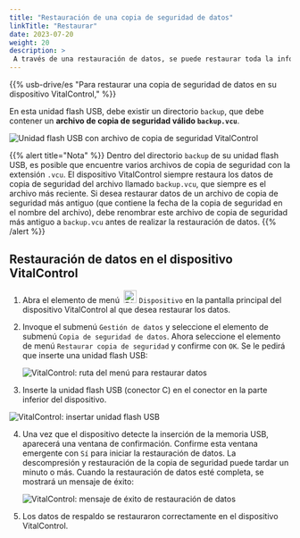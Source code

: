 ```yaml
---
title: "Restauración de una copia de seguridad de datos"
linkTitle: "Restaurar"
date: 2023-07-20
weight: 20
description: >
 A través de una restauración de datos, se puede restaurar toda la información de un dispositivo VitalControl en un dispositivo diferente utilizando un archivo de copia de seguridad.
---
```

{{% usb-drive/es "Para restaurar una copia de seguridad de datos en su dispositivo VitalControl," %}}

En esta unidad flash USB, debe existir un directorio `backup`, que debe contener un **archivo de copia de seguridad válido `backup.vcu`**.

![Unidad flash USB con archivo de copia de seguridad VitalControl](../images/backup-file.png "Unidad flash USB con archivo de copia de seguridad")

{{% alert title="Nota" %}}
Dentro del directorio `backup` de su unidad flash USB, es posible que encuentre varios archivos de copia de seguridad con la extensión `.vcu`. El dispositivo VitalControl siempre restaura los datos de copia de seguridad del archivo llamado `backup.vcu`, que siempre es el archivo más reciente. Si desea restaurar datos de un archivo de copia de seguridad más antiguo (que contiene la fecha de la copia de seguridad en el nombre del archivo), debe renombrar este archivo de copia de seguridad más antiguo a `backup.vcu` antes de realizar la restauración de datos.
{{% /alert %}}

## Restauración de datos en el dispositivo VitalControl

1. Abra el elemento de menú &nbsp;<img src="/icons/device.svg" width="23" align="bottom" alt="Dispositivo" /> `Dispositivo` en la pantalla principal del dispositivo VitalControl al que desea restaurar los datos.

2. Invoque el submenú `Gestión de datos` y seleccione el elemento de submenú `Copia de seguridad de datos`. Ahora seleccione el elemento de menú `Restaurar copia de seguridad` y confirme con `OK`. Se le pedirá que inserte una unidad flash USB:

   ![VitalControl: ruta del menú para restaurar datos](../images/restore.png "Restaurando desde archivo de copia de seguridad")

3. Inserte la unidad flash USB (conector C) en el conector en la parte inferior del dispositivo.

![VitalControl: insertar unidad flash USB](/images/firmware/update/plug-in-dual-usb-stick.svg "Insertar unidad flash USB")

4. Una vez que el dispositivo detecte la inserción de la memoria USB, aparecerá una ventana de confirmación. Confirme esta ventana emergente con `Sí` para iniciar la restauración de datos. La descompresión y restauración de la copia de seguridad puede tardar un minuto o más. Cuando la restauración de datos esté completa, se mostrará un mensaje de éxito:


   ![VitalControl: mensaje de éxito de restauración de datos](../images/restore-done.png "Mensaje de éxito de restauración de datos")

5. Los datos de respaldo se restauraron correctamente en el dispositivo VitalControl.
